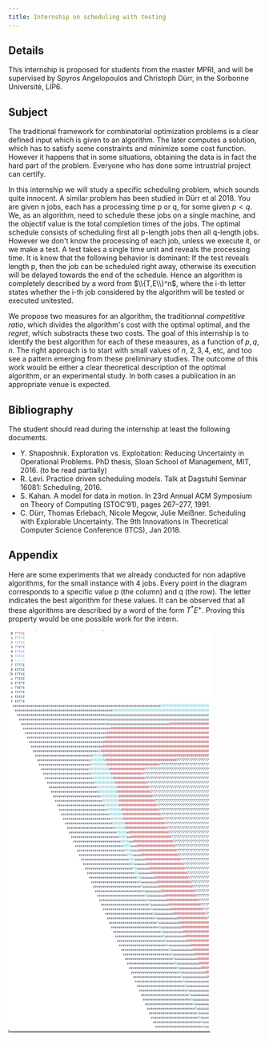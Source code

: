 ```yaml
---
title: Internship on scheduling with testing
---
```


## Details

This internship is proposed for students from the master MPRI, and will be supervised by Spyros Angelopoulos and Christoph Dürr, in the Sorbonne Université, LIP6.

## Subject

The traditional framework for combinatorial optimization problems is a clear defined input which is given to an algorithm. The later computes a solution, which has to satisfy some constraints and minimize some cost function.  However it happens that in some situations, obtaining the data is in fact the hard part of the problem.  Everyone who has done some intrustrial project can certify.

In this internship we will study a specific scheduling problem, which sounds quite innocent. A similar problem has been studied in Dürr et al 2018. You are given n jobs, each has a processing time p or q, for some given $p < q$.  We, as an algorithm, need to schedule these jobs on a single machine, and the objectif value is the total completion times of the jobs.  The optimal schedule consists of scheduling first all p-length jobs then all q-length jobs.  However we don't know the processing of each job, unless we execute it, or we make a test. A test takes a single time unit and reveals the processing time.  It is know that the following behavior is dominant: If the test reveals length p, then the job can be scheduled right away, otherwise its execution will be delayed towards the end of the schedule.  Hence an algorithm is completely described by a word from $\\{T,E\\}^n$, where the i-th letter states whether the i-th job considered by the algorithm will be tested or executed unitested. 

We propose two measures for an algorithm, the traditionnal *competitive ratio*, which divides the algorithm's cost with the optimal optimal, and the *regret*, which substracts these two costs.  The goal of this internship is to identify the best algorithm for each of these measures, as a function of $p, q, n$.  The right approach is to start with small values of $n$, $2,3,4,$ etc, and too see a pattern emerging from these preliminary studies.  The outcome of this work would be either a clear theoretical description of the optimal algorithm, or an experimental study. In both cases a publication in an appropriate venue is expected.

## Bibliography

The student should read during the internship at least the following documents.

- Y. Shaposhnik. Exploration vs. Exploitation: Reducing Uncertainty in Operational Problems. PhD thesis, Sloan School of Management, MIT, 2016. (to be read partially)
- R. Levi. Practice driven scheduling models. Talk at Dagstuhl Seminar 16081: Scheduling, 2016.
- S. Kahan. A model for data in motion. In 23rd Annual ACM Symposium on Theory of Computing (STOC’91), pages 267–277, 1991.
- C. Dürr, Thomas Erlebach, Nicole Megow, Julie Meißner. Scheduling with Explorable Uncertainty.  The 9th Innovations in Theoretical Computer Science Conference (ITCS), Jan 2018. 

## Appendix

Here are some experiments that we already conducted for non adaptive algorithms, for the small instance with 4 jobs.  Every point in the diagram corresponds to a specific value p (the column) and q (the row). The letter indicates the best algorithm for these values. It can be observed that all these algorithms are described by a word of the form $T^*E^+$.  Proving this property would be one possible work for the intern.

![](19scheduling_testing.png)
